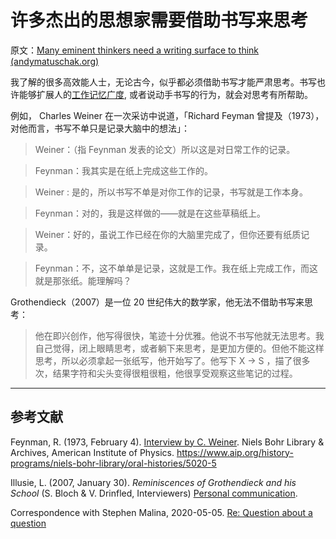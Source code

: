 # 许多杰出的思想家需要借助书写来思考

原文：[Many eminent thinkers need a writing surface to think (andymatuschak.org)](https://notes.andymatuschak.org/z5WDNZizsbAzE1p2BLwr339fV4TCpzNvaztP2)

我了解的很多高效能人士，无论古今，似乎都必须借助书写才能严肃思考。书写也许能够扩展人的[工作记忆广度](https://notes.andymatuschak.org/z4omDTWHCLoqW7PLpN2tiW63QzoYN5tqxPT9B),  或者说动手书写的行为，就会对思考有所帮助。

例如， Charles Weiner 在一次采访中说道，「Richard Feyman 曾提及（1973），对他而言，书写不单只是记录大脑中的想法」：

 > Weiner：（指 Feynman 发表的论文）所以这是对日常工作的记录。

> Feynman：我其实是在纸上完成这些工作的。

> Weiner : 是的，所以书写不单是对你工作的记录，书写就是工作本身。

> Feynman：对的，我是这样做的——就是在这些草稿纸上。

> Weiner：好的，虽说工作已经在你的大脑里完成了，但你还要有纸质记录。

> Feynman：不，这不单单是记录，这就是工作。我在纸上完成工作，而这就是那张纸。能理解吗？ 

Grothendieck（2007）是一位 20 世纪伟大的数学家，他无法不借助书写来思考：

> 他在即兴创作，他写得很快，笔迹十分优雅。他说不书写他就无法思考。我自己觉得，闭上眼睛思考，或者躺下来思考，是更加方便的。但他不能这样思考，所以必须拿起一张纸写，他开始写了。他写下 X → S ，描了很多次，结果字符和尖头变得很粗很粗，他很享受观察这些笔记的过程。

------

## 参考文献

Feynman, R. (1973, February 4). [Interview by C. Weiner](https://notes.andymatuschak.org/z5WDNZizsbAzE1p2BLwr339fV4TCpzNvaztP2). Niels Bohr Library & Archives, American Institute of Physics. https://www.aip.org/history-programs/niels-bohr-library/oral-histories/5020-5

Illusie, L. (2007, January 30). *Reminiscences of Grothendieck and his School* (S. Bloch & V. Drinfled, Interviewers) [Personal communication](https://notes.andymatuschak.org/z5WDNZizsbAzE1p2BLwr339fV4TCpzNvaztP2).

Correspondence with Stephen Malina, 2020-05-05. [Re: Question about a question](javascript:void(0))